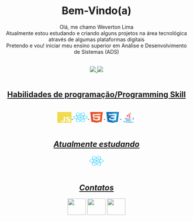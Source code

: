 <div align="center">
<h1> Bem-Vindo(a)</h1> 
<p>Olá, me chamo Weverton Lima <br>
Atualmente estou estudando e criando alguns projetos na área tecnológica através de algumas plataformas digitais <br>
Pretendo e vou! iniciar meu ensino superior em Análise e Desenvolvimento de Sistemas (ADS)</p> 
</div><br>

<div align="center">
  <a href="https://github.com/wevertonbarbosa">
  <img height="180em" src="https://github-readme-stats.vercel.app/api?username=Wevertonbarbosa&show_icons=true&theme=light&include_all_commits=true&count_private=true"/>
  <img height="180em" src="https://github-readme-stats.vercel.app/api/top-langs/?username=Wevertonbarbosa&layout=compact&langs_count=7&theme=light"/>
</div>


<div style="display: inline_block" align="center"><br>  
  <h2> Habilidades de programação/Programming Skill </h2><br>
  <img align="center" alt="Well-Js" height="30" width="40" src="https://raw.githubusercontent.com/devicons/devicon/master/icons/javascript/javascript-plain.svg">
  <img align="center" alt="Well-React.js" height="30" width="40" src="https://raw.githubusercontent.com/devicons/devicon/master/icons/react/react-original.svg">
  <img align="center" alt="Well-HTML5" height="30" width="40" src="https://raw.githubusercontent.com/devicons/devicon/master/icons/html5/html5-original.svg">
  <img align="center" alt="Well-CSS3" height="30" width="40" src="https://raw.githubusercontent.com/devicons/devicon/master/icons/css3/css3-original.svg">
  <img align="center" alt="Well_Java" height="30" width="40" src="https://raw.githubusercontent.com/devicons/devicon/master/icons/java/java-original.svg">
  <br><br>
  
  
  
  ##  _Atualmente estudando_
 
<img align="center" alt="Well-React.js" height="30"  width="40" src="https://raw.githubusercontent.com/devicons/devicon/master/icons/react/react-original.svg">
<br><br>


## *Contatos*
<a href="https://instagram.com/wevertonlbs" target="_blank"><img src="https://cdn-icons.flaticon.com/png/512/3955/premium/3955024.png?token=exp=1659415589~hmac=bbf6040cf5eefc816ef293b17f132170" target="_blank" height="45" width="50"></a>
<a href = "mailto:wevertonlbs00@gmail.com"><img src="https://cdn-icons-png.flaticon.com/512/5968/5968534.png" height="45" width="50" target="_blank"></a>
<a href="https://www.linkedin.com/in/wevertonbarbosa00" target="_blank"><img src="https://cdn-icons.flaticon.com/png/512/1377/premium/1377213.png?token=exp=1659415808~hmac=1352f9165a5e612c41df8182775d2683" height="45" width="50" target="_blank"></a> 

</div><br>


